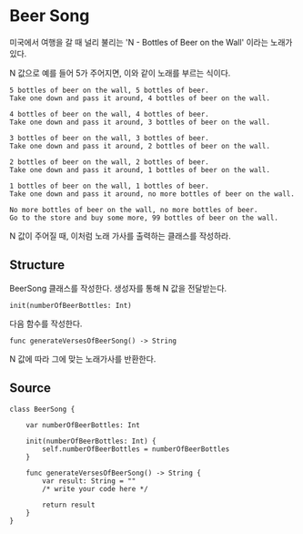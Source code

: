 # Beer Song

미국에서 여행을 갈 때 널리 불리는 'N - Bottles of Beer on the Wall' 이라는 노래가 있다.

N 값으로 예를 들어 5가 주어지면, 이와 같이 노래를 부르는 식이다.

    5 bottles of beer on the wall, 5 bottles of beer.
    Take one down and pass it around, 4 bottles of beer on the wall.

    4 bottles of beer on the wall, 4 bottles of beer.
    Take one down and pass it around, 3 bottles of beer on the wall.

    3 bottles of beer on the wall, 3 bottles of beer.
    Take one down and pass it around, 2 bottles of beer on the wall.

    2 bottles of beer on the wall, 2 bottles of beer.
    Take one down and pass it around, 1 bottles of beer on the wall.

    1 bottles of beer on the wall, 1 bottles of beer.
    Take one down and pass it around, no more bottles of beer on the wall.

    No more bottles of beer on the wall, no more bottles of beer.
    Go to the store and buy some more, 99 bottles of beer on the wall.

N 값이 주어질 때, 이처럼 노래 가사를 출력하는 클래스를 작성하라.


## Structure 

BeerSong 클래스를 작성한다. 생성자를 통해 N 값을 전달받는다.

    init(numberOfBeerBottles: Int)

다음 함수를 작성한다.

    func generateVersesOfBeerSong() -> String

N 값에 따라 그에 맞는 노래가사를 반환한다.

## Source 

    class BeerSong {

        var numberOfBeerBottles: Int

        init(numberOfBeerBottles: Int) {
            self.numberOfBeerBottles = numberOfBeerBottles
        }

        func generateVersesOfBeerSong() -> String {
            var result: String = ""
            /* write your code here */

            return result
        }
    }

